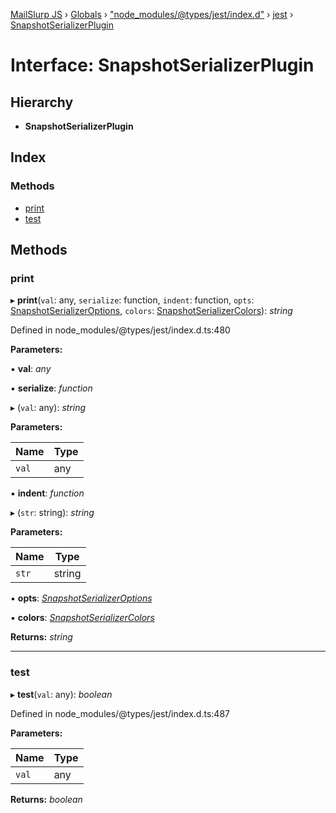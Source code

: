 [MailSlurp JS](../README.md) › [Globals](../globals.md) › ["node_modules/@types/jest/index.d"](../modules/_node_modules__types_jest_index_d_.md) › [jest](../modules/_node_modules__types_jest_index_d_.jest.md) › [SnapshotSerializerPlugin](_node_modules__types_jest_index_d_.jest.snapshotserializerplugin.md)

# Interface: SnapshotSerializerPlugin

## Hierarchy

* **SnapshotSerializerPlugin**

## Index

### Methods

* [print](_node_modules__types_jest_index_d_.jest.snapshotserializerplugin.md#print)
* [test](_node_modules__types_jest_index_d_.jest.snapshotserializerplugin.md#test)

## Methods

###  print

▸ **print**(`val`: any, `serialize`: function, `indent`: function, `opts`: [SnapshotSerializerOptions](_node_modules__types_jest_index_d_.jest.snapshotserializeroptions.md), `colors`: [SnapshotSerializerColors](_node_modules__types_jest_index_d_.jest.snapshotserializercolors.md)): *string*

Defined in node_modules/@types/jest/index.d.ts:480

**Parameters:**

▪ **val**: *any*

▪ **serialize**: *function*

▸ (`val`: any): *string*

**Parameters:**

Name | Type |
------ | ------ |
`val` | any |

▪ **indent**: *function*

▸ (`str`: string): *string*

**Parameters:**

Name | Type |
------ | ------ |
`str` | string |

▪ **opts**: *[SnapshotSerializerOptions](_node_modules__types_jest_index_d_.jest.snapshotserializeroptions.md)*

▪ **colors**: *[SnapshotSerializerColors](_node_modules__types_jest_index_d_.jest.snapshotserializercolors.md)*

**Returns:** *string*

___

###  test

▸ **test**(`val`: any): *boolean*

Defined in node_modules/@types/jest/index.d.ts:487

**Parameters:**

Name | Type |
------ | ------ |
`val` | any |

**Returns:** *boolean*
